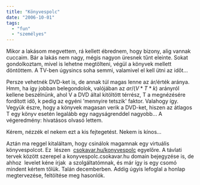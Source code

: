 ```yaml
---
title: "Könyvespolc"
date: "2006-10-01"
tags: 
  - "fun"
  - "személyes"
---
```


Mikor a lakásom megvettem, rá kellett ébrednem, hogy bizony, alig vannak cuccaim. Bár a lakás nem nagy, mégis nagyon üresnek tűnt eleinte. Sokat gondolkoztam, mivel is lehetne megtölteni, végül a könyvek mellett döntöttem. A TV-ben úgysincs soha semmi, valamivel el kell ütni az időt...

Persze vehetnék DVD-ket is, de annak túl magas lenne az ár/érték aránya. Hmm, ha így jobban belegondolok, valójában az $ar/(V*T*k)$ arányról kellene beszélnünk, ahol V a DVD által kitöltött térrész, T a megnézésére fordított idő, k pedig az egyéni 'mennyire tetszik' faktor. Valahogy így. Vegyük észre, hogy a könyvek magasan verik a DVD-ket, hiszen az átlagos T egy könyv esetén legalább egy nagyságrenddel nagyobb... A végeredmény: hivatásos olvasó lettem.

Kérem, nézzék el nekem ezt a kis fejtegetést. Nekem is kínos...

Aztán ma reggel kitaláltam, hogy csinálok magamnak egy virtuális könyvespolcot. Ez  lészen  [csokavar.hu/konyvespolc](https://csokavar.hu/konyvespolc) egyelőre. A távlati tervek között szerepel a konyvespolc.csokavar.hu domain bejegyzése is, de ahhoz  levelet kéne írjak  a szolgáltatómnak, és már így is egy csomó mindent kértem tőlük. Talán decemberben. Addig úgyis lefoglal a honlap megtervezése, feltöltése meg hasonlók.
